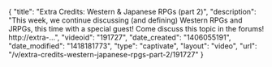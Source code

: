 {
    "title": "Extra Credits: Western & Japanese RPGs (part 2)",
    "description": "This week, we continue discussing (and defining) Western RPGs and JRPGs, this time with a special guest! Come discuss this topic in the forums! http:\/\/extra-...",
    "videoid": "191727",
    "date_created": "1406055191",
    "date_modified": "1418181773",
    "type": "captivate",
    "layout": "video",
    "url": "\/v\/extra-credits-western-japanese-rpgs-part-2\/191727"
}